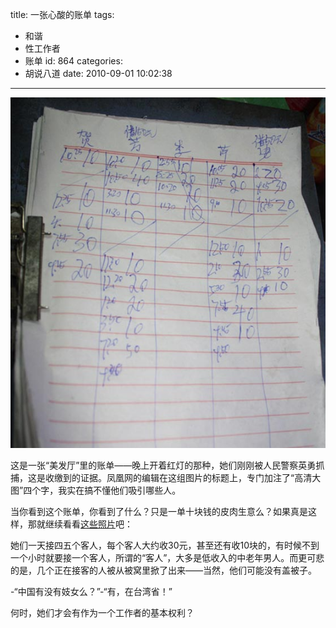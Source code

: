 title: 一张心酸的账单
tags:
  - 和谐
  - 性工作者
  - 账单
id: 864
categories:
  - 胡说八道
date: 2010-09-01 10:02:38
---

[![心酸的账单](/upfile/2010/09/grieved-list.jpg "grieved-list")](/upfile/2010/09/grieved-list.jpg)

这是一张“美发厅”里的账单——晚上开着红灯的那种，她们刚刚被人民警察英勇抓捕，这是收缴到的证据。凤凰网的编辑在这组图片的标题上，专门加注了“高清大图”四个字，我实在搞不懂他们吸引哪些人。

当你看到这个账单，你看到了什么？只是一单十块钱的皮肉生意么？如果真是这样，那就继续看看[这些照片](http://news.ifeng.com/photo/bigpicture/detail_2010_08/27/2341090_4.shtml)吧：

她们一天接四五个客人，每个客人大约收30元，甚至还有收10块的，有时候不到一个小时就要接一个客人，所谓的“客人”，大多是低收入的中老年男人。而更可悲的是，几个正在接客的人被从被窝里掀了出来——当然，他们可能没有盖被子。

-“中国有没有妓女么？”-“有，在台湾省！”

何时，她们才会有作为一个工作者的基本权利？